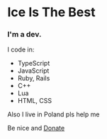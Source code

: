 # Ice Is The Best
### I'm a dev.
I code in: 
- TypeScript
- JavaScript
- Ruby, Rails
- C++
- Lua
- HTML, CSS

Also
I live in Poland pls help me

Be nice and
[Donate](https://paypal.me/carordev)
